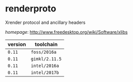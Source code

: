 # renderproto

Xrender protocol and ancillary headers

*homepage*: <http://www.freedesktop.org/wiki/Software/xlibs>

version | toolchain
--------|----------
``0.11`` | ``foss/2016a``
``0.11`` | ``gimkl/2.11.5``
``0.11`` | ``intel/2016a``
``0.11`` | ``intel/2017b``
